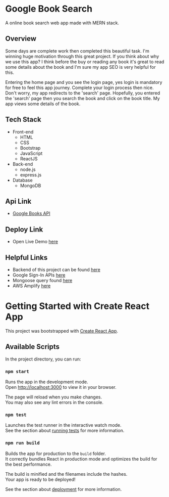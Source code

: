 # Google Book Search
A online book search web app made with MERN stack.
## Overview
Some days are complete work then completed this beautiful task. I'm winning huge motivation through this great project. If you think about why we use this app? I think before the buy or reading any book it's great to read some details about the book and I'm sure my app SEO is very helpful for this.

Entering the home page and you see the login page, yes login is mandatory for free to feel this app journey. Complete your login process then nice. Don't worry, my app redirects to the 'search' page. Hopefully, you entered the 'search' page then you search the book and click on the book title. My app views some details of the book.


## Tech Stack
- Front-end
  - HTML
  - CSS
  - Bootstrap
  - JavaScript
  - ReactJS
- Back-end 
  - node.js
  - express.js
- Database
  - MongoDB
## Api Link
   - [Google Books API](https://www.googleapis.com/books/v1/volumes?q=search+terms)

## Deploy Link
 - Open Live Demo [here](https://main.dgcsnl0vn3tj0.amplifyapp.com/)

## Helpful Links
 - Backend of this project can be found [here](https://github.com/imSmaity/book-search-server) 
 - Google Sign-In APIs [here](https://developers.google.com/identity/sign-in/web/sign-in)
 - Mongoose query found [here](https://mongoosejs.com/docs/queries.html)
 - AWS Amplify [here](us-east-1.console.aws.amazon.com)





# Getting Started with Create React App

This project was bootstrapped with [Create React App](https://github.com/facebook/create-react-app).

## Available Scripts

In the project directory, you can run:

### `npm start`

Runs the app in the development mode.\
Open [http://localhost:3000](http://localhost:3000) to view it in your browser.

The page will reload when you make changes.\
You may also see any lint errors in the console.

### `npm test`

Launches the test runner in the interactive watch mode.\
See the section about [running tests](https://facebook.github.io/create-react-app/docs/running-tests) for more information.

### `npm run build`

Builds the app for production to the `build` folder.\
It correctly bundles React in production mode and optimizes the build for the best performance.

The build is minified and the filenames include the hashes.\
Your app is ready to be deployed!

See the section about [deployment](https://facebook.github.io/create-react-app/docs/deployment) for more information.

